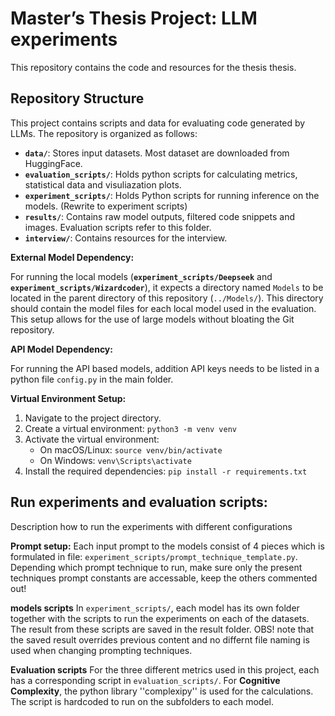 # Master’s Thesis Project: LLM experiments

This repository contains the code and resources for the thesis thesis.

## Repository Structure

This project contains scripts and data for evaluating code generated by LLMs. The repository is organized as follows:

* **`data/`**: Stores input datasets. Most dataset are downloaded from HuggingFace.
* **`evaluation_scripts/`**: Holds python scripts for calculating metrics, statistical data and visuliazation plots.
* **`experiment_scripts/`**: Holds Python scripts for running inference on the models. (Rewrite to experiment scripts)
* **`results/`**: Contains raw model outputs, filtered code snippets and images. Evaluation scripts refer to this folder.
* **`interview/`**: Contains resources for the interview.

**External Model Dependency:**

For running the local models (**`experiment_scripts/Deepseek`** and **`experiment_scripts/Wizardcoder`**), it expects a directory named `Models` to be located in the parent directory of this repository (`../Models/`). This directory should contain the model files for each local model used in the evaluation. This setup allows for the use of large models without bloating the Git repository.

**API Model Dependency:**

For running the API based models, addition API keys needs to be listed in a python file ```config.py``` in the main folder.

**Virtual Environment Setup:**

1.  Navigate to the project directory.
2.  Create a virtual environment: `python3 -m venv venv`
3.  Activate the virtual environment:
    * On macOS/Linux: `source venv/bin/activate`
    * On Windows: `venv\Scripts\activate`
4.  Install the required dependencies: `pip install -r requirements.txt`


## Run experiments and evaluation scripts:

Description how to run the experiments with different configurations

**Prompt setup:**
Each input prompt to the models consist of 4 pieces which is formulated in file: `experiment_scripts/prompt_technique_template.py`. Depending which prompt technique to run, make sure only the present techniques prompt constants are accessable, keep the others commented out!

**models scripts**
In `experiment_scripts/`, each model has its own folder together with the scripts to run the experiments on each of the datasets. The result from these scripts are saved in the result folder. OBS! note that the saved result overrides previous content and no differnt file naming is used when changing prompting techniques.

**Evaluation scripts** 
For the three different metrics used in this project, each has a corresponding script in `evaluation_scripts/`. For **Cognitive Complexity**, the python library ''complexipy'' is used for the calculations. The script is hardcoded to run on the subfolders to each model. 
